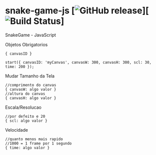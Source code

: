 # snake-game-js [![GitHub release](https://img.shields.io/github/release/juliogomes97/game.js.svg)][![Build Status](https://api.travis-ci.org/juliogomes97/animate.css.svg?branch=master)]
SnakeGame - JavaScript

Objetos Obrigatorios
```
{ canvasID }
```
```
start({ canvasID: 'myCanvas', canvasW: 300, canvasH: 300, scl: 30, time: 200 });
```
Mudar Tamanho da Tela
```
//comprimento do canvas
{ canvasW: algo valor }
//altura do canvas
{ canvasH: algo valor }
```
Escala/Resolucao
```
//por defeito e 20
{ scl: algo valor }
```
Velocidade
```
//quanto menos mais rapido
//1000 = 1 frame por 1 segundo
{ time: algo valor }
```
